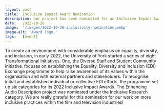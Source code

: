 ```yaml
---
layout: post
title:  Inclusive Impact Award Nomination
description: Our project has been nominated for an Inclusive Impact Award!
date:   2022-10-26
image:  '/images/2022-10-26-inclusivity-nomination.webp'
image-alt: 'Award logo.'
tags:   [event]
---
```


<!--
#todo
- check Google Doc (there are some changes)
- change link from external to internal
-->


To create an environment with considerable emphasis on equality, diversity, and inclusion, in early 2022, the University of York started a series of eight [Transformational Initiatives](https://www.york.ac.uk/about/mission-strategies/vision-for-york/transformational-initiatives/). One, the [Diverse Staff and Student Community](https://www.york.ac.uk/about/mission-strategies/vision-for-york/transformational-initiatives/diverse-staff-student-community/) initiative, focuses on establishing the Equality, Diversity and Inclusion (EDI) Exchange programme to help raise awareness of its values within the organisation and with external partners and stakeholders. To recognise initial and established individual or collective EDI efforts, the programme set up six categories for its 2022 Inclusive Impact Awards. The Enhancing Audio Description project was nominated under the Inclusive Research category. We are really grateful for this nomination for our work on more inclusive practices within the film and television industries! 